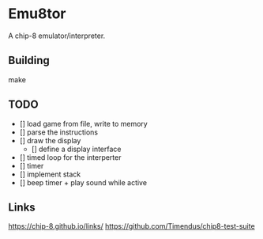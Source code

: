 # Emu8tor
A chip-8 emulator/interpreter.

## Building
make

## TODO
- [] load game from file, write to memory
- [] parse the instructions
- [] draw the display
	- [] define a display interface
- [] timed loop for the interperter
- [] timer
- [] implement stack
- [] beep timer + play sound while active

## Links
https://chip-8.github.io/links/
https://github.com/Timendus/chip8-test-suite
